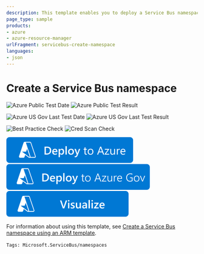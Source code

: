 ```yaml
---
description: This template enables you to deploy a Service Bus namespace with a Basic/Standard SKU.
page_type: sample
products:
- azure
- azure-resource-manager
urlFragment: servicebus-create-namespace
languages:
- json
---
```

# Create a Service Bus namespace

![Azure Public Test Date](https://azurequickstartsservice.blob.core.windows.net/badges/quickstarts/microsoft.servicebus/servicebus-create-namespace/PublicLastTestDate.svg)
![Azure Public Test Result](https://azurequickstartsservice.blob.core.windows.net/badges/quickstarts/microsoft.servicebus/servicebus-create-namespace/PublicDeployment.svg)

![Azure US Gov Last Test Date](https://azurequickstartsservice.blob.core.windows.net/badges/quickstarts/microsoft.servicebus/servicebus-create-namespace/FairfaxLastTestDate.svg)
![Azure US Gov Last Test Result](https://azurequickstartsservice.blob.core.windows.net/badges/quickstarts/microsoft.servicebus/servicebus-create-namespace/FairfaxDeployment.svg)

![Best Practice Check](https://azurequickstartsservice.blob.core.windows.net/badges/quickstarts/microsoft.servicebus/servicebus-create-namespace/BestPracticeResult.svg)
![Cred Scan Check](https://azurequickstartsservice.blob.core.windows.net/badges/quickstarts/microsoft.servicebus/servicebus-create-namespace/CredScanResult.svg)

[![Deploy To Azure](https://raw.githubusercontent.com/Azure/azure-quickstart-templates/master/1-CONTRIBUTION-GUIDE/images/deploytoazure.svg?sanitize=true)](https://portal.azure.com/#create/Microsoft.Template/uri/https%3A%2F%2Fraw.githubusercontent.com%2FAzure%2Fazure-quickstart-templates%2Fmaster%2Fquickstarts%2Fmicrosoft.servicebus%2Fservicebus-create-namespace%2Fazuredeploy.json)
[![Deploy To Azure US Gov](https://raw.githubusercontent.com/Azure/azure-quickstart-templates/master/1-CONTRIBUTION-GUIDE/images/deploytoazuregov.svg?sanitize=true)](https://portal.azure.us/#create/Microsoft.Template/uri/https%3A%2F%2Fraw.githubusercontent.com%2FAzure%2Fazure-quickstart-templates%2Fmaster%2Fquickstarts%2Fmicrosoft.servicebus%2Fservicebus-create-namespace%2Fazuredeploy.json)
[![Visualize](https://raw.githubusercontent.com/Azure/azure-quickstart-templates/master/1-CONTRIBUTION-GUIDE/images/visualizebutton.svg?sanitize=true)](http://armviz.io/#/?load=https%3A%2F%2Fraw.githubusercontent.com%2FAzure%2Fazure-quickstart-templates%2Fmaster%2Fquickstarts%2Fmicrosoft.servicebus%2Fservicebus-create-namespace%2Fazuredeploy.json)

For information about using this template, see [Create a Service Bus namespace using an ARM template](http://azure.microsoft.com/documentation/articles/service-bus-resource-manager-namespace/).

`Tags: Microsoft.ServiceBus/namespaces`

